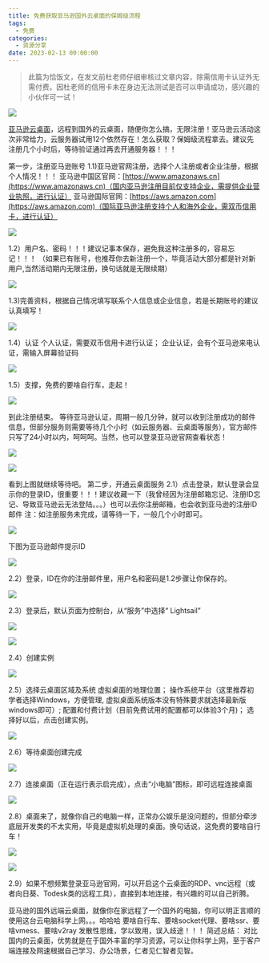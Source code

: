 ```yaml
---
title: 免费获取亚马逊国外云桌面的保姆级流程
tags:
  - 免费
categories:
  - 资源分享
date: 2023-02-13 00:00:00
---
```


> 此篇为恰饭文，在发文前杜老师仔细审核过文章内容，除需信用卡认证外无需付费。因杜老师的信用卡未在身边无法测试是否可以申请成功，感兴趣的小伙伴可一试！

<!-- more -->

![](https://cdn.dusays.com/2023/02/555-1.png)

[亚马逊云桌面](https://aws.amazon.com/cn/free/?sc_channel=seo&sc_campaign=offer0/)，远程到国外的云桌面，随便你怎么搞，无限注册！亚马逊云活动这次非常给力，云服务器试用12个依然存在！怎么获取？保姆级流程拿去。建议先注册几个小时后，等待验证通过再去开通服务器！！！

第一步，注册亚马逊账号
1.1)亚马逊官网注册，选择个人注册或者企业注册，根据个人情况！！！
亚马逊中国区官网：[https://www.amazonaws.cn](https://www.amazonaws.cn)（国内亚马逊注册目前仅支持企业，需提供企业营业执照，进行认证）
亚马逊国际官网：[https://aws.amazon.com](https://aws.amazon.com)（国际亚马逊注册支持个人和海外企业，需双币信用卡，进行认证）

![](https://cdn.dusays.com/2023/02/555-2.png)
 
1.2）用户名、密码！！！建议记事本保存，避免我这种注册多的，容易忘记！！！
（如果已有账号，也推荐你去新注册一个，毕竟活动大部分都是针对新用户,当然活动期内无限注册，换句话就是无限续期）

![](https://cdn.dusays.com/2023/02/555-3.png)
 
1.3)完善资料，根据自己情况填写联系个人信息或企业信息，若是长期账号的建议认真填写！

![](https://cdn.dusays.com/2023/02/555-4.png)
 
1.4）认证
个人认证，需要双币信用卡进行认证；
企业认证，会有个亚马逊来电认证，需输入屏幕验证码

![](https://cdn.dusays.com/2023/02/555-5.png)
 
1.5）支撑，免费的要啥自行车，走起！

![](https://cdn.dusays.com/2023/02/555-6.png)
 
到此注册结束。
等待亚马逊认证，周期一般几分钟，就可以收到注册成功的邮件信息，但部分服务则需要等待几个小时（如云服务器、云桌面等服务），官方邮件只写了24小时以内，呵呵呵。当然，也可以登录亚马逊官网查看状态！

![](https://cdn.dusays.com/2023/02/555-7.png)

![](https://cdn.dusays.com/2023/02/555-8.png)
  
看到上图就继续等待吧。
第二步，开通云桌面服务
2.1）点击登录，默认登录会显示你的登录ID，很重要！！！建议收藏一下（我曾经因为注册邮箱忘记、注册ID忘记、导致亚马逊云无法登陆。。。）也可以去你注册邮箱，也会收到亚马逊的注册ID邮件
注：如注册服务未完成，请等待一下，一般几个小时即可。

![](https://cdn.dusays.com/2023/02/555-9.png)
 
下图为亚马逊邮件提示ID

![](https://cdn.dusays.com/2023/02/555-10.png)
 
2.2）登录，ID在你的注册邮件里，用户名和密码是1.2步骤让你保存的。

![](https://cdn.dusays.com/2023/02/555-11.png)
 
2.3）登录后，默认页面为控制台，从“服务”中选择“ Lightsail”

![](https://cdn.dusays.com/2023/02/555-12.png)

![](https://cdn.dusays.com/2023/02/555-13.png)
  
2.4）创建实例

![](https://cdn.dusays.com/2023/02/555-14.png)
 
2.5）选择云桌面区域及系统
虚拟桌面的地理位置；
操作系统平台（这里推荐初学者选择Windows，方便管理, 虚拟桌面系统版本没有特殊要求就选择最新版windows即可）;
配置和付费计划（目前免费试用的配置都可以体验3个月)；
选择好以后，点击创建实例。

![](https://cdn.dusays.com/2023/02/555-15.png)
 
2.6）等待桌面创建完成

![](https://cdn.dusays.com/2023/02/555-16.png)
 
2.7）连接桌面（正在运行表示启完成），点击“小电脑”图标，即可远程连接桌面

![](https://cdn.dusays.com/2023/02/555-17.png)
 
2.8）桌面来了，就像你自己的电脑一样，正常办公娱乐是没问题的，但部分牵涉底层开发类的不太实用，毕竟是虚拟机处理的桌面。换句话说，这免费的要啥自行车！

![](https://cdn.dusays.com/2023/02/555-18.png)

![](https://cdn.dusays.com/2023/02/555-19.png)
  
2.9）如果不想频繁登录亚马逊官网，可以开启这个云桌面的RDP、vnc远程（或者向日葵、Todesk类的远程工具），直接到本地连接，有兴趣的可以自己折腾。

亚马逊的国外远端云桌面，就像你在家远程了一个国外的电脑，你可以明正言顺的使用这台云电脑科学上网。。。哈哈哈
要啥自行车、要啥socket代理、要啥ssr、要啥vmess、要啥v2ray
发散性思维，学以致用，误入歧途！！！
简述总结：
对比国内的云桌面，优势就是在于国外丰富的学习资源，可以让你科学上网，至于客户端连接及网速根据自己学习、办公场景，仁者见仁智者见智。
